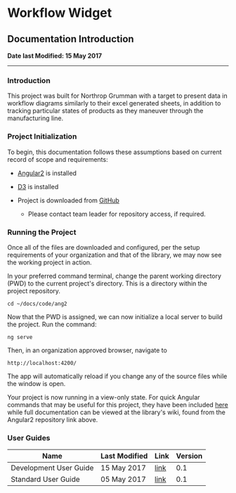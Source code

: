 # Workflow Widget

## Documentation Introduction

**Date last Modified: 15 May 2017**

--------------------------------------------------------------------------------

### Introduction

This project was built for Northrop Grumman with a target to present data in workflow diagrams similarly to their excel generated sheets, in addition to tracking particular states of products as they maneuver through the manufacturing line.

### Project Initialization

To begin, this documentation follows these assumptions based on current record of scope and requirements:

- [Angular2](https://github.com/angular/angular-cli) is installed
- [D3](https://d3js.org) is installed
- Project is downloaded from [GitHub](https://github.com/jstngoulet/vorteksolutions)

  - Please contact team leader for repository access, if required.

### Running the Project

Once all of the files are downloaded and configured, per the setup requirements of your organization and that of the library, we may now see the working project in action.

In your preferred command terminal, change the parent working directory (PWD) to the current project's directory. This is a directory within the project repository.

`cd ~/docs/code/ang2`

Now that the PWD is assigned, we can now initialize a local server to build the project. Run the command:

`ng serve`

Then, in an organization approved browser, navigate to

`http://localhost:4200/`

The app will automatically reload if you change any of the source files while the window is open.

Your project is now running in a view-only state. For quick Angular commands that may be useful for this project, they have been included [here]('Angular_q_tips.md') while full documentation can be viewed at the library's wiki, found from the Angular2 repository link above.

### User Guides

Name                   | Last Modified | Link                                    | Version
---------------------- | ------------- | --------------------------------------- | -------
Development User Guide | 15 May 2017   | [link](Development/Project_Overview.md) | 0.1
Standard User Guide    | 05 May 2017   | [link](User/User_Outline.md)            | 0.1
